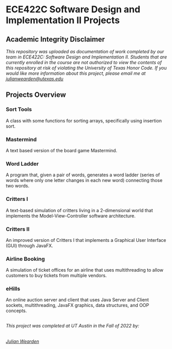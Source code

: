 # ECE422C Software Design and Implementation II Projects

## Academic Integrity Disclaimer

*This repository was uploaded as documentation of work completed by our team in ECE422C: Software Design and Implementation II. Students that are currently enrolled in the course are not authorized to view the contents of this repository at risk of violating the University of Texas Honor Code. If you would like more information about this project, please email me at julianwearden@utexas.edu*

## Projects Overview

### Sort Tools
A class with some functions for sorting arrays, specifically using insertion sort.

### Mastermind
A text based version of the board game Mastermind.

### Word Ladder
A program that, given a pair of words, generates a word ladder (series of words where only one letter changes in each new word) connecting those two words.

### Critters I
A text-based simulation of critters living in a 2-dimensional world that implements the Model-View-Controller software architecture. 

### Critters II
An improved version of Critters I that implements a Graphical User Interface (GUI) through JavaFX.

### Airline Booking
A simulation of ticket offices for an airline that uses multithreading to allow customers to buy tickets from multiple vendors.

### eHills
An online auction server and client that uses Java Server and Client sockets, multithreading, JavaFX graphics, data structures, and OOP concepts.

##
###### This project was completed at UT Austin in the Fall of 2022 by: 
###### <a href="mailto:julianwearden@utexas.edu">Julian Wearden
